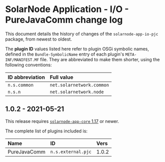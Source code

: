# SolarNode Application - I/O - PureJavaComm change log

This document details the history of changes of the `solarnode-app-io-pjc` package,
from newest to oldest.

The **plugin ID** values listed here refer to plugin OSGi symbolic names, defined in the
`Bundle-SymbolicName` entry of each plugin's `META-INF/MANIFEST.MF` file. They are abbreviated to
make them shorter, using the following conventions:

| ID abbreviation | Full value                |
|:----------------|:--------------------------|
| `n.s.common`    | `net.solarnetwork.common` |
| `n.s.n`         | `net.solarnetwork.node`   |

## 1.0.2 - 2021-05-21

This release requires [`solarnode-app-core` 1.17][app-core-1170] or newer.

The complete list of plugins included is:

| Name         | ID                 | Vers  |
|:-------------|:-------------------|:------|
| PureJavaComm | `n.s.external.pjc` | 1.0.2 |


[app-core-1170]: ../../solarnode-app-core/debian/CHANGELOG.md#1170---2021-05-17
